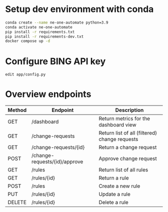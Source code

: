 # Setup dev environment with conda

```bash
conda create --name ne-one-automate python=3.9
conda activate ne-one-automate
pip install -r requirements.txt
pip install -r requirements-dev.txt
docker compose up -d
```

# Configure BING API key

```
edit app/config.py
```

# Overview endpoints

| Method | Endpoint | Description |
| --- | --- | --- |
| GET | /dashboard | Return metrics for the dashboard view |
| GET | /change-requests | Return list of all (filtered) change requests |
| GET | /change-requests/{id} | Return a change request |
| POST | /change-requests/{id}/approve | Approve change request |
| GET | /rules | Return list of all rules |
| GET | /rules/{id} | Return a rule |
| POST | /rules | Create a new rule |
| PUT | /rules/{id} | Update a rule |
| DELETE | /rules/{id} | Delete a rule |

